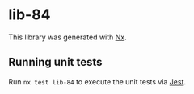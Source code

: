 # lib-84

This library was generated with [Nx](https://nx.dev).

## Running unit tests

Run `nx test lib-84` to execute the unit tests via [Jest](https://jestjs.io).

